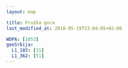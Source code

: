 ```yaml
---
layout: map

title: Fruška gora
last_modified_at: 2018-05-19T23:04:05+02:00

WDPA: [1053]
geoSrbija:
  L1_183: [31]
  L1_362: [51]
---
```

